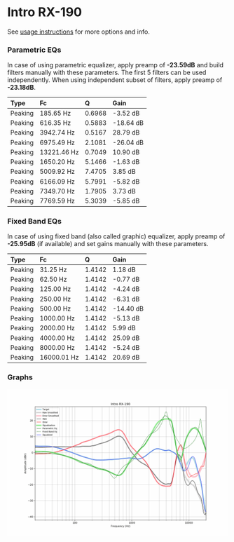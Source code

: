 # Intro RX-190
See [usage instructions](https://github.com/jaakkopasanen/AutoEq#usage) for more options and info.

### Parametric EQs
In case of using parametric equalizer, apply preamp of **-23.59dB** and build filters manually
with these parameters. The first 5 filters can be used independently.
When using independent subset of filters, apply preamp of **-23.18dB**.

| Type    | Fc          |      Q | Gain      |
|:--------|:------------|:-------|:----------|
| Peaking | 185.65 Hz   | 0.6968 | -3.52 dB  |
| Peaking | 616.35 Hz   | 0.5883 | -18.64 dB |
| Peaking | 3942.74 Hz  | 0.5167 | 28.79 dB  |
| Peaking | 6975.49 Hz  | 2.1081 | -26.04 dB |
| Peaking | 13221.46 Hz | 0.7049 | 10.90 dB  |
| Peaking | 1650.20 Hz  | 5.1466 | -1.63 dB  |
| Peaking | 5009.92 Hz  | 7.4705 | 3.85 dB   |
| Peaking | 6166.09 Hz  | 5.7991 | -5.82 dB  |
| Peaking | 7349.70 Hz  | 1.7905 | 3.73 dB   |
| Peaking | 7769.59 Hz  | 5.3039 | -5.85 dB  |

### Fixed Band EQs
In case of using fixed band (also called graphic) equalizer, apply preamp of **-25.95dB**
(if available) and set gains manually with these parameters.

| Type    | Fc          |      Q | Gain      |
|:--------|:------------|:-------|:----------|
| Peaking | 31.25 Hz    | 1.4142 | 1.18 dB   |
| Peaking | 62.50 Hz    | 1.4142 | -0.77 dB  |
| Peaking | 125.00 Hz   | 1.4142 | -4.24 dB  |
| Peaking | 250.00 Hz   | 1.4142 | -6.31 dB  |
| Peaking | 500.00 Hz   | 1.4142 | -14.40 dB |
| Peaking | 1000.00 Hz  | 1.4142 | -5.13 dB  |
| Peaking | 2000.00 Hz  | 1.4142 | 5.99 dB   |
| Peaking | 4000.00 Hz  | 1.4142 | 25.09 dB  |
| Peaking | 8000.00 Hz  | 1.4142 | -5.24 dB  |
| Peaking | 16000.01 Hz | 1.4142 | 20.69 dB  |

### Graphs
![](./Intro%20RX-190.png)